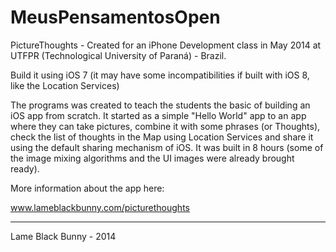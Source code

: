 MeusPensamentosOpen
===================

PictureThoughts - Created for an iPhone Development class in May 2014 at UTFPR (Technological University of Paraná) - Brazil.

Build it using iOS 7 (it may have some incompatibilities if built with iOS 8, like the Location Services)

The programs was created to teach the students the basic of building an iOS app from scratch. It started as a simple "Hello World" app to an app where they can take pictures, combine it with some phrases (or Thoughts), check the list of thoughts in the Map using Location Services and share it using the default sharing mechanism of iOS. It was built in 8 hours (some of the image mixing algorithms and the UI images were already brought ready).

More information about the app here:

www.lameblackbunny.com/picturethoughts

---

Lame Black Bunny - 2014
